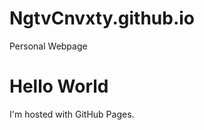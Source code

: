 # NgtvCnvxty.github.io
Personal Webpage
<!DOCTYPE html>
<html>
<body>
<h1>Hello World</h1>
<p>I'm hosted with GitHub Pages.</p>
</body>
</html>
